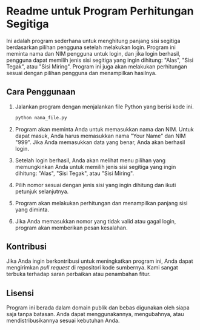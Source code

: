 # Readme untuk Program Perhitungan Segitiga

Ini adalah program sederhana untuk menghitung panjang sisi segitiga berdasarkan pilihan pengguna setelah melakukan login. Program ini meminta nama dan NIM pengguna untuk login, dan jika login berhasil, pengguna dapat memilih jenis sisi segitiga yang ingin dihitung: "Alas", "Sisi Tegak", atau "Sisi Miring". Program ini juga akan melakukan perhitungan sesuai dengan pilihan pengguna dan menampilkan hasilnya.

## Cara Penggunaan

1. Jalankan program dengan menjalankan file Python yang berisi kode ini.

   ```bash
   python nama_file.py
   ```

2. Program akan meminta Anda untuk memasukkan nama dan NIM. Untuk dapat masuk, Anda harus memasukkan nama "Your Name" dan NIM "999". Jika Anda memasukkan data yang benar, Anda akan berhasil login.

3. Setelah login berhasil, Anda akan melihat menu pilihan yang memungkinkan Anda untuk memilih jenis sisi segitiga yang ingin dihitung: "Alas", "Sisi Tegak", atau "Sisi Miring".

4. Pilih nomor sesuai dengan jenis sisi yang ingin dihitung dan ikuti petunjuk selanjutnya.

5. Program akan melakukan perhitungan dan menampilkan panjang sisi yang diminta.

6. Jika Anda memasukkan nomor yang tidak valid atau gagal login, program akan memberikan pesan kesalahan.

## Kontribusi

Jika Anda ingin berkontribusi untuk meningkatkan program ini, Anda dapat mengirimkan *pull request* di repositori kode sumbernya. Kami sangat terbuka terhadap saran perbaikan atau penambahan fitur.

## Lisensi

Program ini berada dalam domain publik dan bebas digunakan oleh siapa saja tanpa batasan. Anda dapat menggunakannya, mengubahnya, atau mendistribusikannya sesuai kebutuhan Anda.
